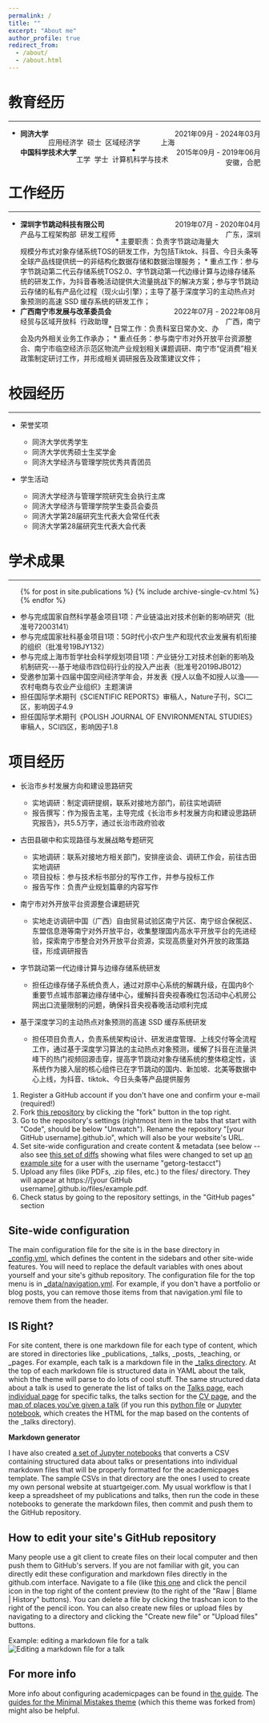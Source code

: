 ```yaml
---
permalink: /
title: ""
excerpt: "About me"
author_profile: true
redirect_from: 
  - /about/
  - /about.html
---
```



教育经历
======
------
* <div id="expand-box-header"></div>
    <span style="float: left; font-weight: bold">同济大学</span> 
    <span style="float: right;">2021年09月 - 2024年03月</span><br>
    <span style="float: left">应用经济学&nbsp;&nbsp;硕士&nbsp;&nbsp;区域经济学</span> 
    <span style="float: right;">上海</span><br>

* <div id="expand-box-header"></div>
    <span style="float: left; font-weight: bold">中国科学技术大学</span> 
    <span style="float: right;">2015年09月 - 2019年06月</span><br>
    <span style="float: left">工学&nbsp;&nbsp;学士&nbsp;&nbsp;计算机科学与技术</span> 
    <span style="float: right;">安徽，合肥</span><br>


工作经历
======
------
* <div id="expand-box-header"></div>
    <span style="float: left; font-weight: bold">深圳字节跳动科技有限公司</span> 
    <span style="float: right;">2019年07月 - 2020年04月</span><br>
    <span style="float: left">产品与工程架构部&nbsp;&nbsp;研发工程师</span> 
    <span style="float: right;">广东，深圳</span><br>
  * 主要职责：负责字节跳动海量大规模分布式对象存储系统TOS的研发工作，为包括Tiktok、抖音、今日头条等全球产品线提供统一的非结构化数据存储和数据治理服务；
  * 重点工作：参与字节跳动第二代云存储系统TOS2.0、字节跳动第一代边缘计算与边缘存储系统的研发工作，为抖音春晚活动提供大流量挑战下的解决方案；参与字节跳动云存储的私有产品化过程（现火山引擎）；主导了基于深度学习的主动热点对象预测的高速 SSD 缓存系统的研发工作；


* <div id="expand-box-header"></div>
    <span style="float: left; font-weight: bold">广西南宁市发展与改革委员会</span> 
    <span style="float: right;">2022年07月 - 2022年08月</span><br>
    <span style="float: left">经贸与区域开放科&nbsp;&nbsp;行政助理</span> 
    <span style="float: right;">广西，南宁</span><br>
  * 日常工作：负责科室日常办文、办会及内外相关业务工作承办；
  * 重点任务：参与南宁市对外开放平台资源整合、南宁市临空经济示范区物流产业规划相关课题调研、南宁市“促消费”相关政策制定研讨工作，并形成相关调研报告及政策建议文件；


校园经历
======
------
* 荣誉奖项
  * 同济大学优秀学生
  * 同济大学优秀硕士生奖学金
  * 同济大学经济与管理学院优秀共青团员

* 学生活动
  * 同济大学经济与管理学院研究生会执行主席
  * 同济大学经济与管理学院学生委员会委员
  * 同济大学第28届研究生代表大会常任代表
  * 同济大学第28届研究生代表大会代表
 
学术成果
======
------

<ul>{% for post in site.publications %}
{% include archive-single-cv.html %}
{% endfor %}</ul>

* 参与完成国家自然科学基金项目1项：产业链溢出对技术创新的影响研究（批准号72003141）
* 参与完成国家社科基金项目1项：5G时代小农户生产和现代农业发展有机衔接的组织（批准号19BJY132）
* 参与完成上海市哲学社会科学规划项目1项：产业链分工对技术创新的影响及机制研究---基于地级市四位码行业的投入产出表（批准号2019BJB012）
* 受邀参加第十四届中国空间经济学年会，并发表《授人以鱼不如授人以渔——农村电商与农业产业组织》主题演讲
* 担任国际学术期刊《SCIENTIFIC REPORTS》审稿人，Nature子刊，SCI二区，影响因子4.9
* 担任国际学术期刊《POLISH JOURNAL OF ENVIRONMENTAL STUDIES》审稿人，SCI四区，影响因子1.8


项目经历
======
* 长治市乡村发展方向和建设思路研究
  * 实地调研：制定调研提纲，联系对接地方部门，前往实地调研
  * 报告撰写：作为报告主笔，主导完成《长治市乡村发展方向和建设思路研究报告》，共5.5万字，通过长治市政府验收
 
* 古田县碳中和实现路径与发展战略专题研究
  * 实地调研：联系对接地方相关部门，安排座谈会、调研工作会，前往古田实地调研
  * 项目投标：参与技术标书部分的写作工作，并参与投标工作
  * 报告写作：负责产业规划篇章的内容写作

* 南宁市对外开放平台资源整合课题研究
  * 实地走访调研中国（广西）自由贸易试验区南宁片区、南宁综合保税区、东盟信息港等南宁对外开放平台，收集整理国内高水平开放平台的先进经验，探索南宁市整合对外开放平台资源，实现高质量对外开放的政策路径，形成调研报告
 
* 字节跳动第一代边缘计算与边缘存储系统研发
  * 担任边缘存储子系统负责人，通过对原中心系统的解耦升级，在国内8个重要节点城市部署边缘存储中心，缓解抖音央视春晚红包活动中心机房公网出口流量限制的问题，确保抖音央视春晚活动顺利完成

* 基于深度学习的主动热点对象预测的高速 SSD 缓存系统研发
  * 担任项目负责人，负责系统架构设计、研发进度管理、上线交付等全流程工作，通过基于深度学习算法的主动热点对象预测，缓解了抖音在流量洪峰下的热门视频回源击穿，提高字节跳动对象存储系统的整体稳定性，该系统作为接入层的核心组件已在字节跳动的国内、新加坡、北美等数据中心上线，为抖音、tiktok、今日头条等产品提供服务


1. Register a GitHub account if you don't have one and confirm your e-mail (required!)
1. Fork [this repository](https://github.com/academicpages/academicpages.github.io) by clicking the "fork" button in the top right. 
1. Go to the repository's settings (rightmost item in the tabs that start with "Code", should be below "Unwatch"). Rename the repository "[your GitHub username].github.io", which will also be your website's URL.
1. Set site-wide configuration and create content & metadata (see below -- also see [this set of diffs](http://archive.is/3TPas) showing what files were changed to set up [an example site](https://getorg-testacct.github.io) for a user with the username "getorg-testacct")
1. Upload any files (like PDFs, .zip files, etc.) to the files/ directory. They will appear at https://[your GitHub username].github.io/files/example.pdf.  
1. Check status by going to the repository settings, in the "GitHub pages" section

Site-wide configuration
------
The main configuration file for the site is in the base directory in [_config.yml](https://github.com/academicpages/academicpages.github.io/blob/master/_config.yml), which defines the content in the sidebars and other site-wide features. You will need to replace the default variables with ones about yourself and your site's github repository. The configuration file for the top menu is in [_data/navigation.yml](https://github.com/academicpages/academicpages.github.io/blob/master/_data/navigation.yml). For example, if you don't have a portfolio or blog posts, you can remove those items from that navigation.yml file to remove them from the header. 

IS Right?
------
For site content, there is one markdown file for each type of content, which are stored in directories like _publications, _talks, _posts, _teaching, or _pages. For example, each talk is a markdown file in the [_talks directory](https://github.com/academicpages/academicpages.github.io/tree/master/_talks). At the top of each markdown file is structured data in YAML about the talk, which the theme will parse to do lots of cool stuff. The same structured data about a talk is used to generate the list of talks on the [Talks page](https://academicpages.github.io/talks), each [individual page](https://academicpages.github.io/talks/2012-03-01-talk-1) for specific talks, the talks section for the [CV page](https://academicpages.github.io/cv), and the [map of places you've given a talk](https://academicpages.github.io/talkmap.html) (if you run this [python file](https://github.com/academicpages/academicpages.github.io/blob/master/talkmap.py) or [Jupyter notebook](https://github.com/academicpages/academicpages.github.io/blob/master/talkmap.ipynb), which creates the HTML for the map based on the contents of the _talks directory).

**Markdown generator**

I have also created [a set of Jupyter notebooks](https://github.com/academicpages/academicpages.github.io/tree/master/markdown_generator
) that converts a CSV containing structured data about talks or presentations into individual markdown files that will be properly formatted for the academicpages template. The sample CSVs in that directory are the ones I used to create my own personal website at stuartgeiger.com. My usual workflow is that I keep a spreadsheet of my publications and talks, then run the code in these notebooks to generate the markdown files, then commit and push them to the GitHub repository.

How to edit your site's GitHub repository
------
Many people use a git client to create files on their local computer and then push them to GitHub's servers. If you are not familiar with git, you can directly edit these configuration and markdown files directly in the github.com interface. Navigate to a file (like [this one](https://github.com/academicpages/academicpages.github.io/blob/master/_talks/2012-03-01-talk-1.md) and click the pencil icon in the top right of the content preview (to the right of the "Raw | Blame | History" buttons). You can delete a file by clicking the trashcan icon to the right of the pencil icon. You can also create new files or upload files by navigating to a directory and clicking the "Create new file" or "Upload files" buttons. 

Example: editing a markdown file for a talk
![Editing a markdown file for a talk](/images/editing-talk.png)

For more info
------
More info about configuring academicpages can be found in [the guide](https://academicpages.github.io/markdown/). The [guides for the Minimal Mistakes theme](https://mmistakes.github.io/minimal-mistakes/docs/configuration/) (which this theme was forked from) might also be helpful.

